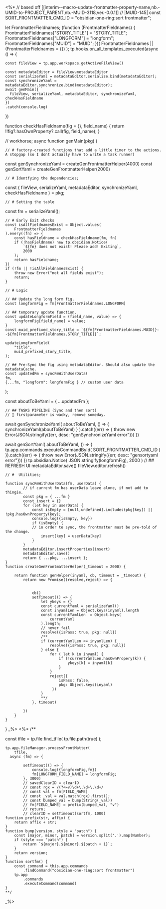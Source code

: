 <%*
// based off [[interim--macro-update-frontmatter-property-name,nb.-UMID-to-PROJECT_PARENT,nb.-MUID-3118,ver.-0.0.1]]
// |MUID-145|
const SORT_FRONTMATTER_CMD_ID = "obsidian-one-ring:sort frontmatter";

let FrontmatterFieldnames;
(function (FrontmatterFieldnames) {
	FrontmatterFieldnames["STORY_TITLE"] = "STORY_TITLE";
	FrontmatterFieldnames["LONGFORM"] = "longform";
	FrontmatterFieldnames["MUID"] = "MUID";
})(
	FrontmatterFieldnames || (FrontmatterFieldnames = {})
);
tp.hooks.on_all_templates_executed(async () => {

	const fileView = tp.app.workspace.getActiveFileView()
	
	const metadataEditor = fileView.metadataEditor
	const serializeYaml = metadataEditor.serialize.bind(metadataEditor);
	const synchronizeYaml = metadataEditor.synchronize.bind(metadataEditor);
	await genMain({
      fileView, serializeYaml, metadataEditor, synchronizeYaml, checkHasFieldname
    })
    .catch(console.log)
})


function checkHasFieldname(fig = {}, field_name) {
	return !!fig?.hasOwnProperty?.call(fig, field_name);
}

// workhorse;
async function genMain(pkg) {

	// # factory-created functions that add a little timer to the actions. A stopgap (so I dont actually have to write a task runner)
  const genSynchronizeYaml = createGenFrontmatterHelper(4000)
	const genSortYaml = createGenFrontmatterHelper(2000)

	// # Identfying the dependencies;
  const {
      fileView, serializeYaml, metadataEditor, synchronizeYaml, checkHasFieldname
  } = pkg;

	// # Setting the table
  const fm = serializeYaml();

	// # Early Exit checks
	const isAllFieldnamesExist = Object.values(
		FrontmatterFieldnames
	).every((fn) => {
		const hasFieldname = checkHasFieldname(fm, fn)
		if (!hasFieldname) new tp.obsidian.Notice(
			`${fn} does not exist! Please add! Exiting`,
			2000
		);
		return hasFieldname;
	})
	if (!fm || !isAllFieldnamesExist) {
		throw new Error("not all fields exist");
		return;
	}

	// # Logic

	// ## Update the long form fig.
	const longformFig = fm[FrontmatterFieldnames.LONGFORM]

	// ## temporary update function. 
	const updateLongformField = (field_name, value) => {
		longformFig[field_name] = value;
	}
	const muid_prefixed_story_title = `${fm[FrontmatterFieldnames.MUID]}--${fm[FrontmatterFieldnames.STORY_TITLE]}`;

	updateLongformField(
		"title",
		muid_prefixed_story_title,
	);

	// ## Pre-Sync the fig using metadataEditor. Should also update the metadataCache. 
	const updatedFm = syncFmWithUserData(
    fm,
    {...fm, "longform": longformFig } // custom user data
  );
  
  const aboutToBeYaml = { ...updatedFm };

	// ## TASKS PIPELINE (Sync and then sort)
	// 🐛 firstparameter is wacky, remove someday.
  await genSynchronizeYaml(
    aboutToBeYaml, 
    () => {
      synchronizeYaml(aboutToBeYaml)
    }
  ).catch((err) => {
    throw new Error(JSON.stringify({err, desc: "genSynchronizeYaml error"}))
  })

  await genSortYaml( aboutToBeYaml, () => {
    tp.app.commands.executeCommandById(
			SORT_FRONTMATTER_CMD_ID
    )
  }).catch((err) => {
    throw new Error(JSON.stringify({err, desc: "gensortyaml error"}))
  })
  tp.obsidian.Notice(
	  JSON.stringify(longformFig),
	  2000
	)
  // ## REFRESH UI
  metadataEditor.save()
  fileView.editor.refresh()

	// #  Utilities;

	function syncFmWithUserData(fm, userData) {
			// if current fm has userData leave alone, if not add to thingie.
			const pkg = { ...fm }
			const insert = {}
			for (let key in userData) {
				const isEmpty = [null,undefined].includes(pkg[key]) || !pkg.hasOwnProperty(key);
				console.log({isEmpty, key})
				if (isEmpty) {
				// in order to sync, the frontmatter must be pre-told of the change. 
					insert[key] = userData[key]
				}
			}
			metadataEditor.insertProperties(insert)
			metadataEditor.save()
			return { ...pkg, ...insert };
	}
	function createGenFrontmatterHelper(_timeout = 2000) {
	
		return function genHelper(inyaml, cb, timeout = _timeout) {
			return new Promise((resolve,reject) => {
			
	
				cb()
				setTimeout(() => {
					let ykeys = {}
					const currentYaml = serializeYaml()
					const inyamlLen = Object.keys(inyaml).length
					const currentYamlLen  = Object.keys(
						currentYaml
					).length;
					// never fail
					resolve({isPass: true, pkg: null})
					/**
					if (currentYamlLen <= inyamlLen) {
						resolve({isPass: true, pkg: null})
					} else {
						for ( let k in inyaml) {
							if (!currentYamlLen.hasOwnPropery(k)) {
								ykeys[k] = inyaml[k]
							}
						}
						reject({
							isPass: false,
							pkg: Object.keys(inyaml)
						 })
					}
					**/
				}, timeout)
	
			})
		}
	}

}
_%>
<%*
	/** 

  const tfile = tp.file.find_tfile(
    tp.file.path(true)
  );



	tp.app.fileManager.processFrontMatter(
		tfile, 
	  async (fm) => {

			setTimeout(() => {
				console.log({longformFig,fm})
				fm[LONGFORM_FIELD_NAME] = longformFig;
			}, 3000)
			// savedClearID = clearID
			// const rgx = /(?<=v)\d+\.\d+\.\d+/
			// const val = fm[FIELD_NAME]
			// const _val = val.match(rgx).first();
			// const bumped_val = bump(String(_val))
			// fm[FIELD_NAME] = prefix(bumped_val, "v")
			// return;
			// clearID = setTimeout(sortfm, 1000)
	function prefix(str, affix) {
		return affix + str;
	}
	function bump(version, style = "patch") {
		const [major, minor, patch] = version.split('.').map(Number);
		if (style === "patch") {
			return `${major}.${minor}.${patch + 1}`;
		}
		return version;
	}
	function sortfm() {
		const command = this.app.commands
			.findCommand("obsidian-one-ring:sort frontmatter")
		tp.app
			.commands
			.executeCommand(command)
	}
	**/
_%>

